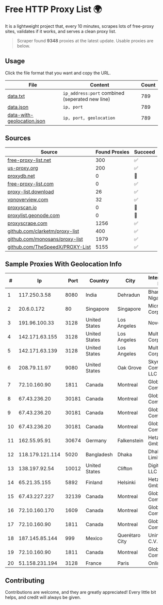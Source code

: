 
# Free HTTP Proxy List 🌍

It is a lightweight project that, every 10 minutes, scrapes lots of free-proxy sites, validates if it works, and serves a clean proxy list.


> Scraper found **9348** proxies at the latest update. Usable proxies are below.

## Usage

Click the file format that you want and copy the URL.


|File|Content|Count|
|----|-------|-----|
|[data.txt](https://raw.githubusercontent.com/themiralay/Proxy-List-World/master/data.txt)|`ip_address:port` combined (seperated new line)|789|
|[data.json](https://raw.githubusercontent.com/themiralay/Proxy-List-World/master/data.json)|`ip, port`|789|
|[data-with-geolocation.json](https://raw.githubusercontent.com/themiralay/Proxy-List-World/master/data-with-geolocation.json)|`ip, port, geolocation`|789|

## Sources

|Source|Found Proxies|Succeed|
|------|-------------|-------|
|[free-proxy-list.net](https://free-proxy-list.net)|300|✅|
|[us-proxy.org](https://www.us-proxy.org)|200|✅|
|[proxydb.net](http://proxydb.net)|0|🚫|
|[free-proxy-list.com](https://free-proxy-list.com/?page=&port=&type%5B%5D=http&type%5B%5D=https&up_time=0&search=Search)|0|✅|
|[proxy-list.download](https://www.proxy-list.download/HTTP)|26|✅|
|[vpnoverview.com](https://vpnoverview.com/privacy/anonymous-browsing/free-proxy-servers)|32|✅|
|[proxyscan.io](https://www.proxyscan.io)|0|🚫|
|[proxylist.geonode.com](https://proxylist.geonode.com/api/proxy-list?limit=300&page=1&sort_by=lastChecked&sort_type=desc&protocols=http,https)|0|🚫|
|[proxyscrape.com](https://api.proxyscrape.com/v2/?request=displayproxies&protocol=http&timeout=10000&country=all&ssl=all&anonymity=all)|1256|✅|
|[github.com/clarketm/proxy-list](https://raw.githubusercontent.com/clarketm/proxy-list/master/proxy-list-raw.txt)|400|✅|
|[github.com/monosans/proxy-list](https://raw.githubusercontent.com/monosans/proxy-list/main/proxies/http.txt)|1979|✅|
|[github.com/TheSpeedX/PROXY-List](https://raw.githubusercontent.com/TheSpeedX/PROXY-List/master/http.txt)|5155|✅|


## Sample Proxies With Geolocation Info

|#|Ip|Port|Country|City|Internet Service Provider|
|-|--|----|-------|----|-------------------------|
|1|117.250.3.58|8080|India|Dehradun|Bharat Sanchar Nigam Ltd|
|2|20.6.0.172|80|Singapore|Singapore|Microsoft Corporation|
|3|191.96.100.33|3128|United States|Los Angeles|NovoServe B.V.|
|4|142.171.63.155|3128|United States|Los Angeles|Multacom Corporation|
|5|142.171.63.139|3128|United States|Los Angeles|Multacom Corporation|
|6|208.79.11.97|9080|United States|Oak Grove|Skyrider Communications LLC|
|7|72.10.160.90|1811|Canada|Montreal|GloboTech Communications|
|8|67.43.236.20|30181|Canada|Montreal|GloboTech Communications|
|9|67.43.236.20|30181|Canada|Montreal|GloboTech Communications|
|10|67.43.236.20|30181|Canada|Montreal|GloboTech Communications|
|11|162.55.95.91|30674|Germany|Falkenstein|Hetzner Online GmbH|
|12|118.179.121.114|5020|Bangladesh|Dhaka|Dhakacom Limited|
|13|138.197.92.54|10012|United States|Clifton|DigitalOcean, LLC|
|14|65.21.35.155|5892|Finland|Helsinki|Hetzner Online GmbH|
|15|67.43.227.227|32139|Canada|Montreal|GloboTech Communications|
|16|72.10.160.170|1609|Canada|Montreal|GloboTech Communications|
|17|72.10.160.90|1811|Canada|Montreal|GloboTech Communications|
|18|187.145.85.144|999|Mexico|Querétaro City|Uninet S.A. de C.V.|
|19|72.10.160.90|1811|Canada|Montreal|GloboTech Communications|
|20|51.158.231.194|3128|France|Paris|Online S.A.S.|



## Contributing

Contributions are welcome, and they are greatly appreciated! Every
little bit helps, and credit will always be given.


